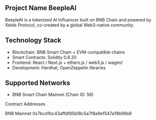 
## Project Name BeepleAI

BeepleAI is a tokenized AI Influencer built on BNB Chain and powered by Xeleb Protocol, co-created by a global Web3-native community.

## Technology Stack 
- Blockchain: BNB Smart Chain + EVM-compatible chains
- Smart Contracts: Solidity 0.8.20
- Frontend: React / Next.js + ethers.js / web3.js / wagmi/
- Development: Hardhat, OpenZeppelin libraries
##  Supported Networks
- BNB Smart Chain Mainnet (Chain ID: 56)

Contract Addresses

BNB Mainnet 0x7bcd1bc43affdf85b18c5a7f8a9ef547a19b96b8
